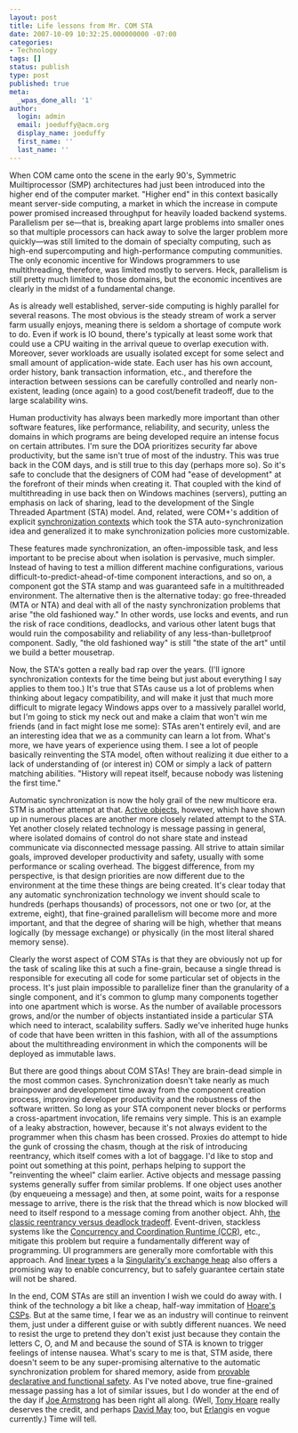 ```yaml
---
layout: post
title: Life lessons from Mr. COM STA
date: 2007-10-09 10:32:25.000000000 -07:00
categories:
- Technology
tags: []
status: publish
type: post
published: true
meta:
  _wpas_done_all: '1'
author:
  login: admin
  email: joeduffy@acm.org
  display_name: joeduffy
  first_name: ''
  last_name: ''
---
```

When COM came onto the scene in the early 90's, Symmetric Muiltiprocessor (SMP)
architectures had just been introduced into the higher end of the computer market.
"Higher end" in this context basically meant server-side computing, a market
in which the increase in compute power promised increased throughput for heavily
loaded backend systems.  Parallelism per se—that is, breaking apart large
problems into smaller ones so that multiple processors can hack away to solve the
larger problem more quickly—was still limited to the domain of specialty computing,
such as high-end supercomputing and high-performance computing communities.
The only economic incentive for Windows programmers to use multithreading, therefore,
was limited mostly to servers.  Heck, parallelism is still pretty much limited
to those domains, but the economic incentives are clearly in the midst of a fundamental
change.

As is already well established, server-side computing is highly parallel for several
reasons.  The most obvious is the steady stream of work a server farm usually
enjoys, meaning there is seldom a shortage of compute work to do.  Even if work
is IO bound, there's typically at least some work that could use a CPU waiting
in the arrival queue to overlap execution with.  Moreover, sever workloads are
usually isolated except for some select and small amount of application-wide state.
Each user has his own account, order history, bank transaction information, etc.,
and therefore the interaction between sessions can be carefully controlled and nearly
non-existent, leading (once again) to a good cost/benefit tradeoff, due to the large
scalability wins.

Human productivity has always been markedly more important than other software features,
like performance, reliability, and security, unless the domains in which programs
are being developed require an intense focus on certain attributes.  I'm sure
the DOA prioritizes security far above productivity, but the same isn't true of
most of the industry.  This was true back in the COM days, and is still true
to this day (perhaps more so).  So it's safe to conclude that the designers
of COM had "ease of development" at the forefront of their minds when creating
it.  That coupled with the kind of multithreading in use back then on Windows
machines (servers), putting an emphasis on lack of sharing, lead to the development
of the Single Threaded Apartment (STA) model.  And, related, were COM+'s addition
of explicit [synchronization contexts](http://www.ddj.com/architect/184405771) which
took the STA auto-synchronization idea and generalized it to make synchronization
policies more customizable.

These features made synchronization, an often-impossible task, and less important
to be precise about when isolation is pervasive, much simpler.  Instead of having
to test a million different machine configurations, various difficult-to-predict-ahead-of-time
component interactions, and so on, a component got the STA stamp and was guaranteed
safe in a multithreaded environment.  The alternative then is the alternative
today: go free-threaded (MTA or NTA) and deal with all of the nasty synchronization
problems that arise "the old fashioned way."  In other words, use locks
and events, and run the risk of race conditions, deadlocks, and various other latent
bugs that would ruin the composability and reliability of any less-than-bulletproof
component.  Sadly, "the old fashioned way" is still "the state of the
art" until we build a better mousetrap.

Now, the STA's gotten a really bad rap over the years.  (I'll ignore synchronization
contexts for the time being but just about everything I say applies to them too.)
It's true that STAs cause us a lot of problems when thinking about legacy compatibility,
and will make it just that much more difficult to migrate legacy Windows apps over
to a massively parallel world, but I'm going to stick my neck out and make a claim
that won't win me friends (and in fact might lose me some): STAs aren't entirely
evil, and are an interesting idea that we as a community can learn a lot from.
What's more, we have years of experience using them.  I see a lot of people
basically reinventing the STA model, often without realizing it due either to a lack
of understanding of (or interest in) COM or simply a lack of pattern matching abilities.
"History will repeat itself, because nobody was listening the first time."

Automatic synchronization is now the holy grail of the new multicore era.  STM
is another attempt at that.  [Active objects](http://g.oswego.edu/dl/cpj/s4.5.html),
however, which have shown up in numerous places are another more closely related
attempt to the STA.  Yet another closely related technology is message passing
in general, where isolated domains of control do not share state and instead communicate
via disconnected message passing.  All strive to attain similar goals, improved
developer productivity and safety, usually with some performance or scaling overhead.
The biggest difference, from my perspective, is that design priorities are now different
due to the environment at the time these things are being created.  It's clear
today that any automatic synchronization technology we invent should scale to hundreds
(perhaps thousands) of processors, not one or two (or, at the extreme, eight), that
fine-grained parallelism will become more and more important, and that the degree
of sharing will be high, whether that means logically (by message exchange) or physically
(in the most literal shared memory sense).

Clearly the worst aspect of COM STAs is that they are obviously not up for the task
of scaling like this at such a fine-grain, because a single thread is responsible
for executing all code for some particular set of objects in the process.  It's
just plain impossible to parallelize finer than the granularity of a single component,
and it's common to glump many components together into one apartment which is worse.
As the number of available processors grows, and/or the number of objects instantiated
inside a particular STA which need to interact, scalability suffers.  Sadly
we've inherited huge hunks of code that have been written in this fashion, with
all of the assumptions about the multithreading environment in which the components
will be deployed as immutable laws.

But there are good things about COM STAs!  They are brain-dead simple in the
most common cases.  Synchronization doesn't take nearly as much brainpower
and development time away from the component creation process, improving developer
productivity and the robustness of the software written.  So long as your STA
component never blocks or performs a cross-apartment invocation, life remains very
simple.  This is an example of a leaky abstraction, however, because it's
not always evident to the programmer when this chasm has been crossed.  Proxies
do attempt to hide the gunk of crossing the chasm, though at the risk of introducing
reentrancy, which itself comes with a lot of baggage.  I'd like to stop and
point out something at this point, perhaps helping to support the "reinventing
the wheel" claim earlier.  Active objects and message passing systems generally
suffer from similar problems.  If one object uses another (by enqueueing a message)
and then, at some point, waits for a response message to arrive, there is the risk
that the thread which is now blocked will need to itself respond to a message coming
from another object.  Ahh, [the classic reentrancy versus deadlock tradeoff](http://blogs.msdn.com/cbrumme/archive/2004/02/02/66219.aspx).
Event-driven, stackless systems like the [Concurrency and Coordination Runtime (CCR)](http://channel9.msdn.com/wiki/default.aspx/Channel9.ConcurrencyRuntime),
etc., mitigate this problem but require a fundamentally different way of programming.
UI programmers are generally more comfortable with this approach.  And [linear
types](http://citeseer.ist.psu.edu/wadler90linear.html) a la [Singularity's exchange
heap](http://research.microsoft.com/users/larus/Talks/U%20Penn%20Singularity.pdf)
also offers a promising way to enable concurrency, but to safely guarantee certain
state will not be shared.

In the end, COM STAs are still an invention I wish we could do away with.  I
think of the technology a bit like a cheap, half-way immitation of  [Hoare's
CSPs](http://www.usingcsp.com/).  But at the same time, I fear we as an industry
will continue to reinvent them, just under a different guise or with subtly different
nuances.  We need to resist the urge to pretend they don't exist just because
they contain the letters C, O, and M and because the sound of STA is known to
trigger feelings of intense nausea.  What's scary to me is that, STM
aside, there doesn't seem to be any super-promising alternative to the automatic
synchronization problem for shared memory, aside from [provable declarative and functional
safety](www.haskell.org).  As I've noted above, true fine-grained message
passing has a lot of similar issues, but I do wonder at the end of the day if [Joe
Armstrong](http://armstrongonsoftware.blogspot.com/) has been right all along.
(Well,  [Tony Hoare](https://research.microsoft.com/~thoare/) really deserves
the credit, and perhaps [David May](http://en.wikipedia.org/wiki/Occam_programming_language)
too, but [Erlang](http://www.erlang.org/)is en vogue currently.)  Time
will tell.

